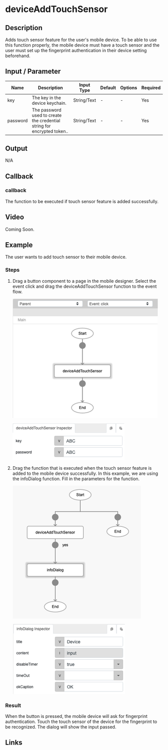 # deviceAddTouchSensor

## Description

Adds touch sensor feature for the user's mobile device. To be able to use this function properly, the mobile device must have a touch sensor and the user must set up the fingerprint authentication in their device setting beforehand.

## Input / Parameter

| Name | Description | Input Type | Default | Options | Required |
| ------ | ------ | ------ | ------ | ------ | ------ |
| key | The key in the device keychain. | String/Text | - | - | Yes |
| password | The password used to create the credential string for encrypted token.. | String/Text | - | - | Yes |

## Output

N/A

## Callback

### callback

The function to be executed if touch sensor feature is added successfully.

## Video

Coming Soon.

<!-- Format: [![Video]({image-path}?raw=true)]({url-link}) -->

## Example

The user wants to add touch sensor to their mobile device.

<!-- Share a scenario, like a user requirements. -->

### Steps

1. Drag a button component to a page in the mobile designer. Select the event click and drag the deviceAddTouchSensor function to the event flow.

    ![](../deviceAddTouchSensor/deviceAddTouchSensor-step-1.png?raw=true)

    ![](../deviceAddTouchSensor/deviceAddTouchSensor-step-2.png?raw=true)

2. Drag the function that is executed when the touch sensor feature is added to the mobile device successfully. In this example, we are using the infoDialog function. Fill in the parameters for the function.

    ![](../deviceAddTouchSensor/deviceAddTouchSensor-step-3.png?raw=true)

    ![](../deviceAddTouchSensor/deviceAddTouchSensor-step-4.png?raw=true)

<!-- Show the steps and share some screenshots.

1. .....

Format: ![]({image-path}?raw=true) -->

### Result

When the button is pressed, the mobile device will ask for fingerprint authentication. Touch the touch sensor of the device for the fingerprint to be recognized. The dialog will show the input passed.

<!-- Explain the output.

Format: ![]({image-path}?raw=true) -->

## Links
